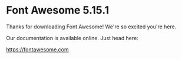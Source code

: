 # Font Awesome 5.15.1

Thanks for downloading Font Awesome! We're so excited you're here.

Our documentation is available online. Just head here:

https://fontawesome.com
